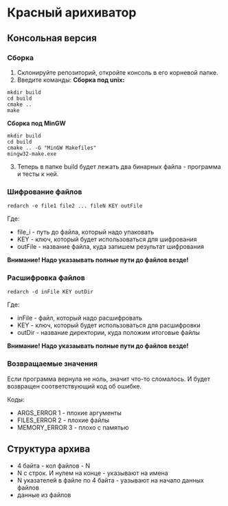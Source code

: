 # Красный арихиватор

## Консольная версия

### Сборка

1. Склонируйте репозиторий, откройте консоль в его корневой папке.
2. Введите команды:
**Сборка под unix:**
```
mkdir build
cd build
cmake ..
make
```
**Сборка под MinGW**
```
mkdir build
cd build
cmake .. -G "MinGW Makefiles"
mingw32-make.exe
```
3. Теперь в папке build будет лежать два бинарных файла - программа и тесты к ней.

### Шифрование файлов

```
redarch -e file1 file2 ... fileN KEY outFile
```

Где:

* file_i - путь до файла, который надо упаковать
* KEY - ключ, который будет использоваться для шифрования
* outFile - название файла, куда запишем результат шифрования

**Внимание! Надо указаывать полные пути до файлов везде!**

### Расшифровка файлов

```
redarch -d inFile KEY outDir 
```

Где:

* inFile - файл, который надо расшифровать
* KEY - ключ, который будет использоваться для расшифровки
* outDir - название директории, куда положим итоговые файлы

**Внимание! Надо указаывать полные пути до файлов везде!**

### Возвращаемые значения

Если программа вернула не ноль, значит что-то сломалось.
И будет возвращен соответствующий код об ошибке.

Коды:

* ARGS_ERROR 1 - плохие аргументы
* FILES_ERROR 2 - плохие файлы
* MEMORY_ERROR 3 - плохо с памятью

## Структура архива

* 4 байта - кол файлов - N
* N с строк. И нулем на конце - указывают на имена
* N указателей в файле по 4 байта - уазывают на начало данных файлов
* данные из файлов
